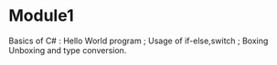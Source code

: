 # Module1
Basics of C# : 
Hello World program ;
Usage of if-else,switch ;
Boxing Unboxing and type conversion.
